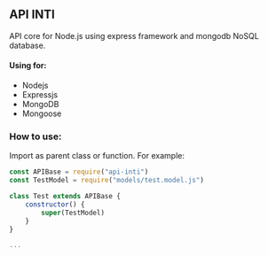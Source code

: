 ## API INTI

API core for Node.js using express framework and mongodb NoSQL database.

#### Using for:

- Nodejs
- Expressjs
- MongoDB
- Mongoose

### How to use:

Import as parent class or function. For example:

```javascript
const APIBase = require("api-inti")
const TestModel = require("models/test.model.js")

class Test extends APIBase {
    constructor() {
        super(TestModel)
    }
}

...
```
